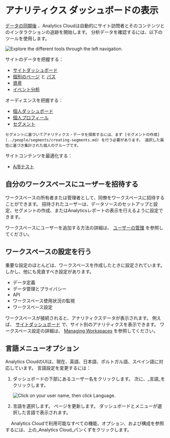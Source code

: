 # アナリティクス ダッシュボードの表示

[データの同期後](./connecting-liferay-dxp-to-analytics-cloud.md) 、Analytics Cloudは自動的にサイト訪問者とそのコンテンツとのインタラクションの追跡を開始します。 分析データを確認するには、以下のツールを使用します。

![Explore the different tools through the left navigation.](viewing-the-analytics-dashboard/images/01.png)

サイトのデータを把握する：

* [サイトダッシュボード](../touchpoints/sites-dashboard.md)
* [個別のページ](../touchpoints/pages/pages.md) と [パス](../touchpoints/pages/paths.md)
* [資産](../touchpoints/assets.md)
* [イベント分析](../touchpoints/events/events-analysis.md)

オーディエンスを把握する：

* [個人ダッシュボード](../people/individuals/individuals-dashboard.md)
* [個人プロフィール](../people/individuals/individual-profiles.md)
* [セグメント](../people/segments/segments.md)

```{note}
セグメントに基づいてアナリティクス・データを探索するには、まず [セグメントの作成](../people/segments/creating-segments.md) を行う必要があります。 選択した属性に基づき集計された個人のグループです。
```

サイトコンテンツを最適化する：

* [A/Bテスト](../optimization/a-b-testing.md)

## 自分のワークスペースにユーザーを招待する

ワークスペースの所有者または管理者として、同僚をワークスペースに招待することができます。 招待されたユーザーは、データソースのセットアップと設定、セグメントの作成、またはAnalyticsレポートの表示を行えるように設定できます。

ワークスペースにユーザーを追加する方法の詳細は、 [ユーザーの管理](../workspace-settings/managing-users.md) を参照してください。

## ワークスペースの設定を行う

重要な設定のほとんどは、ワークスペースを作成したときに設定されています。 しかし、他にも見直すべき設定があります。

* データ定義
* データ管理とプライバシー
* API
* ワークスペース使用状況の監視
* ワークスペース設定

ワークスペースが接続されると、アナリティクスデータが表示されます。 例えば、 [サイトダッシュボード](../touchpoints/sites-dashboard.md) で、サイト別のアナリティクスを表示できます。 ワークスペース設定の詳細は、 [Managing Workspaces](../workspace-settings/managing-workspaces.md) を参照してください。

## 言語メニューオプション

Analytics CloudのUIは、現在、英語、日本語、ポルトガル語、スペイン語に対応しています。 言語設定を変更するには：

1. ダッシュボードの下部にあるユーザー名をクリックします。 次に、_言語_をクリックします。

   ![Click on your user name, then click Language.](./viewing-the-analytics-dashboard/images/02.png)

1. 言語を選択します。 ページを更新します。 ダッシュボードとメニューが選択した言語で表示されます。

　 Analytics Cloudで利用可能なすべての機能、オプション、および構成を参照するには、上の_Analytics Cloud_パンくずをクリックします。
